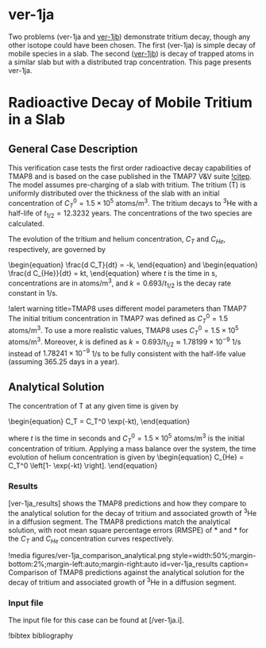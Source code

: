 # ver-1ja

Two problems (ver-1ja and [ver-1jb](ver-1jb.md)) demonstrate tritium decay, though any other isotope could have been chosen.
The first (ver-1ja) is simple decay of mobile species in a slab.
The second ([ver-1jb](ver-1jb.md)) is decay of trapped atoms in a similar slab but with a distributed trap concentration.
This page presents ver-1ja.

# Radioactive Decay of Mobile Tritium in a Slab

## General Case Description

This verification case tests the first order radioactive decay capabilities of TMAP8
and is based on the case published in the TMAP7 V&V suite [!citep](ambrosek2008verification).
The model assumes pre-charging of a slab with tritium.
The tritium (T) is uniformly distributed over the thickness of the slab with an initial concentration of $C_T^0 = 1.5 \times 10^{5}$ atoms/m$^3$.
The tritium decays to $^3\text{He}$ with a half-life of $t_{1/2} = 12.3232$ years.
The concentrations of the two species are calculated.

The evolution of the tritium and helium concentration, $C_T$ and $C_{He}$, respectively,
are governed by

\begin{equation}
    \frac{d C_T}{dt} = -k,
\end{equation}
and
\begin{equation}
    \frac{d C_{He}}{dt} = kt,
\end{equation}
where $t$ is the time in s, concentrations are in atoms/m$^3$, and $k= 0.693/t_{1/2}$ is the decay rate constant in 1/s.

!alert warning title=TMAP8 uses different model parameters than TMAP7
The initial tritium concentration in TMAP7 was defined as $C_T^0 = 1.5$ atoms/m$^3$. To use a more realistic values, TMAP8 uses $C_T^0 = 1.5 \times 10^{5}$ atoms/m$^3$.
Moreover, $k$ is defined as $k=0.693/t_{1/2} \approx 1.78199 \times 10^{-9}$ 1/s instead of $1.78241 \times 10^{-9}$ 1/s to be fully consistent with the half-life value (assuming 365.25 days in a year).

## Analytical Solution

The concentration of T at any given time is given by

\begin{equation}
    C_T = C_T^0 \exp(-kt),
\end{equation}

where $t$ is the time in seconds and $C_T^0 = 1.5 \times 10^{5}$ atoms/m$^3$ is the initial concentration of tritium.
Applying a mass balance over the system, the time evolution of helium concentration is given by
\begin{equation}
    C_{He} = C_T^0 \left[1- \exp(-kt) \right].
\end{equation}


### Results

[ver-1ja_results] shows the TMAP8 predictions and how they compare to the analytical solution
for the decay of tritium and associated growth of $^3\text{He}$ in a diffusion segment.
The TMAP8 predictions match the analytical solution, with root mean square percentage errors (RMSPE) of * and * for the $C_T$ and $C_{He}$ concentration curves respectively.

!media figures/ver-1ja_comparison_analytical.png
    style=width:50%;margin-bottom:2%;margin-left:auto;margin-right:auto
    id=ver-1ja_results
    caption= Comparison of TMAP8 predictions against the analytical solution for the decay of tritium and associated growth of $^3\text{He}$ in a diffusion segment.

### Input file

The input file for this case can be found at [/ver-1ja.i].

!bibtex bibliography

